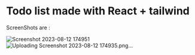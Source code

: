# Todo list made with React + tailwind

ScreenShots are :

![Screenshot 2023-08-12 174951](https://github.com/nmn-yd/to-do-List/assets/97431919/590e5a55-3a99-4305-9458-a2318814aa68)
![Uploading Screenshot 2023-08-12 174935.png…]()
